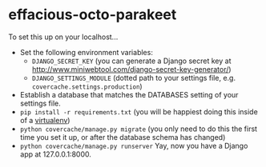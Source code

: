 # effacious-octo-parakeet

To set this up on your localhost...

* Set the following environment variables:
  * `DJANGO_SECRET_KEY` (you can generate a Django secret key at http://www.miniwebtool.com/django-secret-key-generator/)
  * `DJANGO_SETTINGS_MODULE` (dotted path to your settings file, e.g. `covercache.settings.production`)
* Establish a database that matches the DATABASES setting of your settings file.
* `pip install -r requirements.txt` (you will be happiest doing this inside of a [virtualenv](https://virtualenvwrapper.readthedocs.org/))
* `python covercache/manage.py migrate` (you only need to do this the first time you set it up, or after the database schema has changed)
* `python covercache/manage.py runserver` Yay, now you have a Django app at 127.0.0.1:8000.